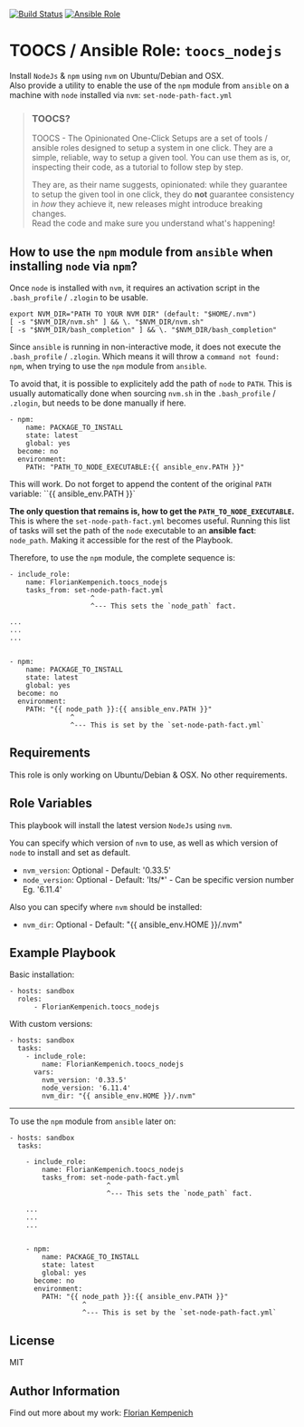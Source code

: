 [![Build Status](https://travis-ci.org/FlorianKempenich/TOOCS-nodejs.svg?branch=master)](https://travis-ci.org/FlorianKempenich/TOOCS-nodejs) [![Ansible Role](https://img.shields.io/ansible/role/23202.svg)](https://galaxy.ansible.com/FlorianKempenich/toocs_nodejs)

# TOOCS / Ansible Role: `toocs_nodejs`
Install `NodeJs` & `npm` using `nvm` on Ubuntu/Debian and OSX.  
Also provide a utility to enable the use of the `npm` module from `ansible` on a machine with `node` installed via `nvm`: `set-node-path-fact.yml`

> ### TOOCS?
> TOOCS - The Opinionated One-Click Setups are a set of tools / ansible roles designed to setup a system in one click. They are a simple, reliable, way to setup a given tool. You can use them as is, or, inspecting their code, as a tutorial to follow step by step.
> 
> They are, as their name suggests, opinionated: while they guarantee to setup the given tool in one click, they do **not** guarantee consistency in _how_ they achieve it, new releases might introduce breaking changes.  
> Read the code and make sure you understand what's happening!

## How to use the `npm` module from `ansible` when installing `node` via `npm`?

Once `node` is installed with `nvm`, it requires an activation script in the `.bash_profile` / `.zlogin` to be usable.

```
export NVM_DIR="PATH TO YOUR NVM DIR" (default: "$HOME/.nvm")
[ -s "$NVM_DIR/nvm.sh" ] && \. "$NVM_DIR/nvm.sh"
[ -s "$NVM_DIR/bash_completion" ] && \. "$NVM_DIR/bash_completion"
```

Since `ansible` is running in non-interactive mode, it does not execute the `.bash_profile` / `.zlogin`.
Which means it will throw a `command not found: npm`, when trying to use the `npm` module from `ansible`.

To avoid that, it is possible to explicitely add the path of `node` to `PATH`.
This is usually automatically done when sourcing `nvm.sh` in the `.bash_profile` / `.zlogin`, but needs to be done manually if here.

```
- npm:
    name: PACKAGE_TO_INSTALL
    state: latest
    global: yes
  become: no
  environment:
    PATH: "PATH_TO_NODE_EXECUTABLE:{{ ansible_env.PATH }}"
```

This will work.
Do not forget to append the content of the original `PATH` variable: ``{{ ansible_env.PATH }}`

**The only question that remains is, how to get the `PATH_TO_NODE_EXECUTABLE`.**  
This is where the `set-node-path-fact.yml` becomes useful. 
Running this list of tasks will set the path of the `node` executable to an **ansible fact**: `node_path`.
Making it accessible for the rest of the Playbook.

Therefore, to use the `npm` module, the complete sequence is:

```
- include_role:
    name: FlorianKempenich.toocs_nodejs
    tasks_from: set-node-path-fact.yml
                    ^
                    ^--- This sets the `node_path` fact.

...
...
...


- npm:
    name: PACKAGE_TO_INSTALL
    state: latest
    global: yes
  become: no
  environment:
    PATH: "{{ node_path }}:{{ ansible_env.PATH }}"
               ^
               ^--- This is set by the `set-node-path-fact.yml`

```

## Requirements
This role is only working on Ubuntu/Debian & OSX.
No other requirements.

## Role Variables
This playbook will install the latest version `NodeJs` using `nvm`.

You can specify which version of `nvm` to use, as well as which version of `node` to install and set as default.

* `nvm_version`: Optional - Default: '0.33.5'
* `node_version`: Optional - Default: 'lts/*' - Can be specific version number Eg. '6.11.4'

Also you can specify where `nvm` should be installed:
* `nvm_dir`: Optional - Default: "{{ ansible_env.HOME }}/.nvm"


## Example Playbook
Basic installation:
```
- hosts: sandbox
  roles:
      - FlorianKempenich.toocs_nodejs
```

With custom versions:
```
- hosts: sandbox
  tasks:
    - include_role:
        name: FlorianKempenich.toocs_nodejs
      vars:
        nvm_version: '0.33.5'
        node_version: '6.11.4'
        nvm_dir: "{{ ansible_env.HOME }}/.nvm"
```

---

To use the `npm` module from `ansible` later on:
```
- hosts: sandbox
  tasks:

    - include_role:
        name: FlorianKempenich.toocs_nodejs
        tasks_from: set-node-path-fact.yml
                        ^
                        ^--- This sets the `node_path` fact.

    ...
    ...
    ...


    - npm:
        name: PACKAGE_TO_INSTALL
        state: latest
        global: yes
      become: no
      environment:
        PATH: "{{ node_path }}:{{ ansible_env.PATH }}"
                  ^
                  ^--- This is set by the `set-node-path-fact.yml`
```

## License
MIT

## Author Information
Find out more about my work: [Florian Kempenich](https://floriankempenich.com)
